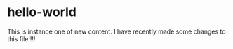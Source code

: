 # hello-world
This is instance one of new content.
I have recently made some changes to this file!!!!
